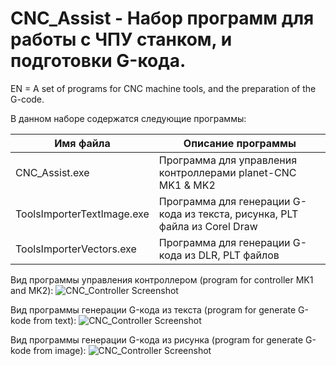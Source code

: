 # CNC_Assist - Набор программ для работы с ЧПУ станком, и подготовки G-кода.
EN = A set of programs for CNC machine tools, and the preparation of the G-code.

В данном наборе содержатся следующие программы:

Имя файла                  | Описание программы
---------------------------|----------------------
CNC_Assist.exe             | Программа для управления контроллерами planet-CNC MK1 & MK2
ToolsImporterTextImage.exe | Программа для генерации G-кода из текста, рисунка, PLT файла из Corel Draw
ToolsImporterVectors.exe   | Программа для генерации G-кода из DLR, PLT файлов



Вид программы управления контроллером (program for controller MK1 and MK2):
![CNC_Controller Screenshot](https://github.com/selenur/CNC_Assist/blob/master/main.jpg?raw=true)


Вид программы генерации G-кода из текста (program for generate G-kode from text):
![CNC_Controller Screenshot](https://github.com/selenur/CNC_Assist/blob/master/gen1.jpg?raw=true)

Вид программы генерации G-кода из рисунка (program for generate G-kode from image):
![CNC_Controller Screenshot](https://github.com/selenur/CNC_Assist/blob/master/gen2.jpg?raw=true)

